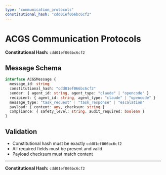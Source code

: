 ```yaml
---
type: "communication_protocols"
constitutional_hash: "cdd01ef066bc6cf2"
---
```


# ACGS Communication Protocols
**Constitutional Hash:** `cdd01ef066bc6cf2`

## Message Schema
```typescript
interface ACGSMessage {
  message_id: string
  constitutional_hash: "cdd01ef066bc6cf2"
  sender: { agent_id: string, agent_type: "claude" | "opencode" }
  recipient: { agent_id: string, agent_type: "claude" | "opencode" }
  message_type: "task_request" | "task_response" | "escalation"
  payload: { content: any, checksum: string }
  compliance: { safety_level: string, audit_required: boolean }
}
```

## Validation
- Constitutional hash must be exactly `cdd01ef066bc6cf2`
- All required fields must be present and valid
- Payload checksum must match content

---
**Constitutional Hash:** `cdd01ef066bc6cf2`
